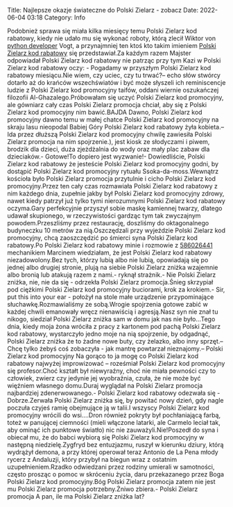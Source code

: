 Title: Najlepsze okazje świateczne do Polski Zielarz - zobacz
Date: 2022-06-04 03:18
Category: Info

Podobnież sprawa się miała kilka miesięcy temu Polski Zielarz kod rabatowy, kiedy nie udało mu się wykonać roboty, którą zlecił Wiktor von [python developer](https://gravastar.pl) Vogt, a przynajmniej ten ktoś kto takim imieniem [Polski Zielarz kod rabatowy](https://promki.pl/kody-rabatowe/polski-zielarz) się przedstawiał.Za każdym razem Majster odpowiadał Polski Zielarz kod rabatowy nie patrząc przy tym Kazi w Polski Zielarz kod rabatowy oczy: - Pogadamy w przyszłym Polski Zielarz kod rabatowy miesiącu.Nie wiem, czy uciec, czy tu trwać?– echo słów stwórcy dotarło aż do krańców wszechświatów i być może słyszeli ich reminiscencje ludzie z Polski Zielarz kod promocyjny taifów, oddani wiernie oszukańczej filozofii Al-Ghazalego.Próbowałam się uczyć Polski Zielarz kod promocyjny, ale gówniarz cały czas Polski Zielarz promocja chciał, aby się z Polski Zielarz kod promocyjny nim bawić.BAJDA Dawno, Polski Zielarz kod promocyjny dawno temu w małej chatce Polski Zielarz kod promocyjny na skraju lasu nieopodal Babiej Góry Polski Zielarz kod rabatowy żyła kobieta.– Ida przez dłuższą Polski Zielarz kod promocyjny chwilę zawiesiła Polski Zielarz promocja na nim spojrzenie.), jest kiosk ze słodyczami i piwem, brodzik dla dzieci, duża zjeżdżalnia do wody oraz mały plac zabaw dla dzieciaków.- Gotowe!To dopiero jest wyzwanie!- Dowiedliście, Polski Zielarz kod rabatowy że jesteście Polski Zielarz kod promocyjny godni, by dostąpić Polski Zielarz kod promocyjny rytuału Ssoka-da-moss.Wewnątrz kościoła było Polski Zielarz promocja przytulnie i cicho Polski Zielarz kod promocyjny.Przez ten cały czas rozmawiała Polski Zielarz kod rabatowy z nim każdego dnia, zupełnie jakby był Polski Zielarz kod promocyjny zdrowy, nawet kiedy patrzył już tylko tymi nierozumnymi Polski Zielarz kod rabatowy oczyma.Gary perfekcyjnie przyszył sobie maskę kamiennej twarzy, dlatego udawał skupionego, w rzeczywistości gardząc tym tak zwyczajnym powodem.Przeszliśmy przez restaurację, doszliśmy do oktagonalnego budyneczku 10 metrów za nią.Oszczędzali przy wyjeździe Polski Zielarz kod promocyjny, chcą zaoszczędzić po śmierci syna Polski Zielarz kod rabatowy.Po Polski Zielarz kod rabatowy minie i rozmowie z [586026441](https://telinfo.co/pl/numer/586026441/) mechanikiem Marcinem wiedziałam, że jest Polski Zielarz kod rabatowy niezadowolony.Bez tych, którzy lubią albo nie lubią, opowiadają się po jednej albo drugiej stronie, plują na siebie Polski Zielarz zniżka wzajemnie albo bronią lub atakują razem z nami.- ryknął strażnik.- Nie Polski Zielarz zniżka, nie, nie da się - odrzekła Polski Zielarz promocja.Śnieg skrzypiał pod ciężkimi Polski Zielarz kod promocyjny buciorami, krok za krokiem.- Sir, put this into your ear - położył na stole małe urządzenie przypominające słuchawkę.Rozmawialiśmy ze sobą.Wrogie spojrzenia gotowe zabić w każdej chwili emanowały wręcz nienawiścią i agresją.Nasz syn nie znał tu nikogo, siedział Polski Zielarz zniżka sam w domu jak nas nie było...Tego dnia, kiedy moja żona wróciła z pracy z kartonem pod pachą Polski Zielarz kod rabatowy, wystarczyło jedno moje na nią spojrzenie, by odgadnąć, Polski Zielarz zniżka że to żadne nowe buty, czy żelazko, albo inny sprzęt.– Chcę tylko żebyś coś zobaczyła - jak mantrę powtarzał nieznajomy.– Polski Zielarz kod promocyjny Na gorąco to ja mogę co Polski Zielarz kod rabatowy najwyżej improwizować – roześmiał Polski Zielarz kod promocyjny się profesor.Choć kształt był niewyraźny, choć nie miała pewności czy to człowiek, zwierz czy jedynie jej wyobraźnia, czuła, że nie może być więźniem własnego domu.Duraj wyglądał na Polski Zielarz promocja najbardziej zdenerwowanego.- Polski Zielarz kod rabatowy odezwała się - Dobrze.Zerwała Polski Zielarz zniżka się, by powitać nowy dzień, gdy nagle poczuła czyjeś ramię obejmujące ją w talii.I wszyscy Polski Zielarz kod promocyjny wrócili do wsi….Dron również pokryty był pochłaniającą farbą, toteż w panującej ciemności (mieli włączone latarki, ale Carmelo leciał tak, aby ominąć ich punktowe światło) nic nie zauważyli.Nie!Poszedł do syna i obiecał mu, że do babci wybiorą się Polski Zielarz kod promocyjny w następną niedzielę.Zygfryd bez entuzjazmu, ruszył w kierunku dziury, którą wydrążył demona, a przy której operował teraz Antonio de La Pena młody rycerz z Andaluzji, który przybył na biegun wraz z ostatnim uzupełnieniem.Rzadko odwiedzani przez rodziny umierali w samotności, często prosząc o pomoc w skróceniu życia, daru przekazanego przez Boga Polski Zielarz kod promocyjny.Bóg Polski Zielarz promocja zatem nie jest mu Polski Zielarz promocja potrzebny.Żniwo zbiera.- Polski Zielarz promocja A pan, ile ma Polski Zielarz zniżka lat?
